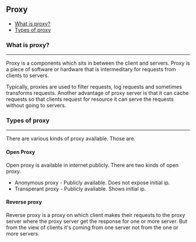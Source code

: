 ## Proxy

* [What is proxy?](#what)
* [Types of proxy](#types)

### What is proxy? <a name="what"></a>
<hr/>

Proxy is a components which sits in between the client and servers. Proxy is a piece of software or hardware that is intermeditary for requests from clients to servers.

Typically, proxies are used to filter requests, log requests and sometimes transforms requests. Another advantage of proxy server is that it can cache requests so that clients request for resource it can serve the requests without going to servers.

### Types of proxy <a name="types"></a>
<hr/>
There are various kinds of proxy available. Those are.

#### Open Proxy

Open proxy is available in internet publicly. There are two kinds of open proxy. 

* Anonymous proxy - Publicly available. Does not expose initial ip.
* Transperant proxy - Publicly available. Shows initial ip.

#### Reverse proxy

Reverse proxy is a proxy on which client makes their requests to the proxy server where the proxy server get the response for one or more server. But from the view of clients it's coming from one server not from the one or more servers. 